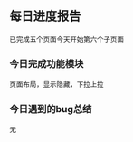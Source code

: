 ## 每日进度报告 ##

```text
已完成五个页面今天开始第六个子页面
```



### 今日完成功能模块 ###

```text
页面布局，显示隐藏，下拉上拉
```



### 今日遇到的bug总结 ###

```
无
```

